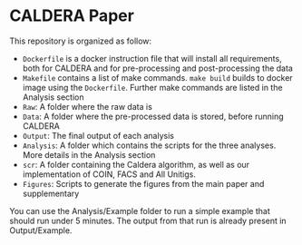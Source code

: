 # CALDERA Paper

This repository is organized as follow:

- `Dockerfile` is a docker instruction file that will install all requirements, both for CALDERA and for pre-processing and post-processing the data
- `Makefile` contains a list of make commands. `make build` builds to docker image using the `Dockerfile`. Further make commands are listed in the Analysis section
- `Raw`: A folder where the raw data is
- `Data`: A folder where the pre-processed data is stored, before running CALDERA
- `Output`: The final output of each analysis
- `Analysis`: A folder which contains the scripts for the three analyses. More details in the Analysis section
- `scr`: A folder containing the Caldera algorithm, as well as our implementation of  COIN,  FACS and All Unitigs.
- `Figures`: Scripts to generate the figures from the main paper and supplementary

You can use the Analysis/Example folder to run a simple example that should run under 5 minutes. The output from that run is already present in Output/Example.

